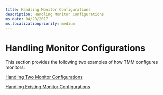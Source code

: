 ```yaml
---
title: Handling Monitor Configurations
description: Handling Monitor Configurations
ms.date: 04/20/2017
ms.localizationpriority: medium
---
```


# Handling Monitor Configurations


This section provides the following two examples of how TMM configures monitors:

[Handling Two Monitor Configurations](handling-two-monitor-configurations.md)

[Handling Existing Monitor Configurations](handling-existing-monitor-configurations.md)

 

 





